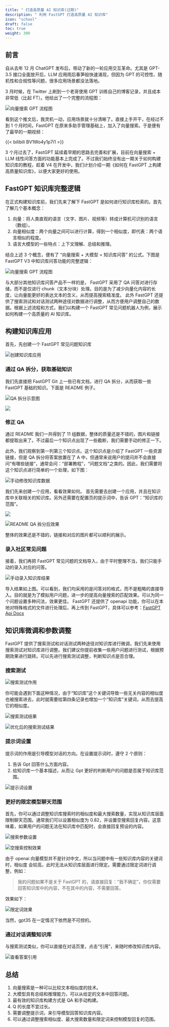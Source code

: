 ```yaml
---
title: " 打造高质量 AI 知识库(过期)"
description: " 利用 FastGPT 打造高质量 AI 知识库"
icon: "school"
draft: false
toc: true
weight: 300
---
```


## 前言

自从去年 12 月 ChatGPT 发布后，带动了新的一轮应用交互革命。尤其是 GPT-3.5 接口全面放开后，LLM 应用雨后春笋般快速涌现，但因为 GPT 的可控性、随机性和合规性等问题，很多应用场景都没法落地。

3 月时候，在 Twitter 上刷到一个老哥使用 GPT 训练自己的博客记录，并且成本非常低（比起 FT）。他给出了一个完整的流程图：

![向量搜索 GPT 流程图](/imgs/1.png)

看到这个推文后，我灵机一动，应用场景就十分清晰了。直接上手开干，在经过不到 1 个月时间，FastGPT 在原来多助手管理基础上，加入了向量搜索。于是便有了最早的一期视频：

{{< bilibili BV1Wo4y1p7i1 >}}

3 个月过去了，FastGPT 延续着早期的思路去完善和扩展，目前在向量搜索 + LLM 线性问答方面的功能基本上完成了。不过我们始终没有出一期关于如何构建知识库的教程，趁着 V4 在开发中，我们计划介绍一期《如何在 FastGPT 上构建高质量知识库》，以便大家更好的使用。

## FastGPT 知识库完整逻辑

在正式构建知识库前，我们先来了解下 FastGPT 是如何进行知识库检索的。首先了解几个基本概念：

1. 向量：将人类直观的语言（文字、图片、视频等）转成计算机可识别的语言（数组）。
2. 向量相似度：两个向量之间可以进行计算，得到一个相似度，即代表：两个语言相似的程度。
3. 语言大模型的一些特点：上下文理解、总结和推理。

结合上述 3 个概念，便有了 “向量搜索 + 大模型 = 知识库问答” 的公式。下图是 FastGPT V3 中知识库问答功能的完整逻辑：

![向量搜索 GPT 流程图](/imgs/2.png)

与大部分其他知识库问答产品不一样的是， FastGPT 采用了 QA 问答对进行存储，而不是仅进行 chunk（文本分块）处理。目的是为了减少向量化内容的长度，让向量能更好的表达文本的含义，从而提高搜索精准度。
此外 FastGPT 还提供了搜索测试和对话测试两种途径对数据进行调整，从而方便用户调整自己的数据。根据上述流程和方式，我们以构建一个 FastGPT 常见问题机器人为例，展示如何构建一个高质量的 AI 知识库。

## 构建知识库应用

首先，先创建一个 FastGPT 常见问题知识库

![创建知识库应用](/imgs/3.png)

### 通过 QA 拆分，获取基础知识

我们先直接把 FastGPT Git 上一些已有文档，进行 QA 拆分，从而获取一些 FastGPT 基础的知识。下面是 README 例子。

![QA 拆分示意图](/imgs/4.png)

![](/imgs/5.png)

### 修正 QA

通过 README 我们一共得到了 11 组数据，整体的质量还是不错的，图片和链接都提取出来了。不过最后一个知识点出现了一些截断，我们需要手动的修正一下。

此外，我们观察到第一列第三个知识点。这个知识点是介绍了 FastGPT 一些资源链接，但是 QA 拆分将答案放置在了 A 中，但通常来说用户的提问并不会直接问“有哪些链接”，通常会问：“部署教程”，“问题文档”之类的。因此，我们需要将这个知识点进行简单的一个处理，如下图：

![手动修改知识库数据](/imgs/6.png)

我们先来创建一个应用，看看效果如何。 首先需要去创建一个应用，并且在知识库中关联相关的知识库。另外还需要在配置页的提示词中，告诉 GPT：“知识库的范围”。

![](/imgs/7.png)

![README QA 拆分后效果](/imgs/8.png)

整体的效果还是不错的，链接和对应的图片都可以顺利的展示。

### 录入社区常见问题

接着，我们再把 FastGPT 常见问题的文档导入，由于平时整理不当，我们只能手动的录入对应的问答。

![手动录入知识库结果](/imgs/9.png)

导入结果如上图。可以看到，我们均采用的是问答对的格式，而不是粗略的直接导入。目的就是为了模拟用户问题，进一步的提高向量搜索的匹配效果。可以为同一个问题设置多种问法，效果更佳。
FastGPT 还提供了 openapi 功能，你可以在本地对特殊格式的文件进行处理后，再上传到 FastGPT，具体可以参考：[FastGPT Api Docs](https://doc.fastgpt.in/docs/development/openapi)

## 知识库微调和参数调整

FastGPT 提供了搜索测试和对话测试两种途径对知识库进行微调，我们先来使用搜索测试对知识库进行调整。我们建议你提前收集一些用户问题进行测试，根据预期效果进行跳转。可以先进行搜索测试调整，判断知识点是否合理。

### 搜索测试

![搜索测试作用](/imgs/10.png)

你可能会遇到下面这种情况，由于“知识库”这个关键词导致一些无关内容的相似度也被搜索进去，此时就需要给第四条记录也增加一个“知识库”关键词，从而去提高它的相似度。

![搜索测试结果](/imgs/11.png)

![优化后的搜索测试结果](/imgs/12.png)

### 提示词设置

提示词的作用是引导模型对话的方向。在设置提示词时，遵守 2 个原则：

1. 告诉 Gpt 回答什么方面内容。
2. 给知识库一个基本描述，从而让 Gpt 更好的判断用户的问题是否属于知识库范围。

![提示词设置](/imgs/13.png)

### 更好的限定模型聊天范围

首先，你可以通过调整知识库搜索时的相似度和最大搜索数量，实现从知识库层面限制聊天范围。通常我们可以设置相似度为 0.82，并设置空搜索回复内容。这意味着，如果用户的问题无法在知识库中匹配时，会直接回复预设的内容。

![搜索参数设置](/imgs/14.png)

![空搜索控制效果](/imgs/15.png)

由于 openai 向量模型并不是针对中文，所以当问题中有一些知识库内容的关键词时，相似度
会较高，此时无法从知识库层面进行限定。需要通过限定词进行调整，例如：

> 我的问题如果不是关于 FastGPT 的，请直接回复：“我不确定”。你仅需要回答知识库中的内容，不在其中的内容，不需要回答。

效果如下：

![限定词效果](/imgs/16.png)

当然，gpt35 在一定情况下依然是不可控的。

### 通过对话调整知识库

与搜索测试类似，你可以直接在对话页里，点击“引用”，来随时修改知识库内容。

![查看答案引用](/imgs/17.png)

## 总结

1. 向量搜索是一种可以比较文本相似度的技术。
2. 大模型具有总结和推理能力，可以从给定的文本中回答问题。
3. 最有效的知识库构建方式是 QA 和手动构建。
4. Q 的长度不宜过长。
5. 需要调整提示词，来引导模型回答知识库内容。
6. 可以通过调整搜索相似度、最大搜索数量和限定词来控制模型回复的范围。